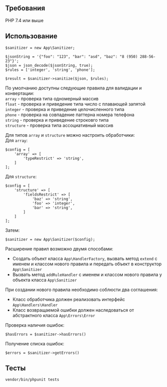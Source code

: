 ## Требования

PHP 7.4 или выше

## Использование

```
$sanitizer = new App\Sanitizer;

$jsonString = '{"foo": "123", "bar": "asd", "baz": "8 (950) 288-56-23"}';
$json = json_decode($jsonString, true);
$rules = ['integer', 'string', 'phone'];

$result = $sanitizer->sanitize($json, $rules);
```

По умолчанию доступны следующие правила для валидации и конвертации:  
```array``` - проверка типа одномерный массив  
```float``` - проверка и приведение типа число с плавающей запятой  
```integer``` - проверка и приведение целочисленного типа  
```phone``` - проверка на совпадение паттерна номера телефона  
```string``` - проверка и приведение строковго типа  
```structure``` - проверка типа ассоциативный массив  

Для типов ```array``` и ```structure``` можно настроить обработчики:  
Для ```array```:
```
$config = [
    'array' => [
        'typeRestrict' => 'string',
    ]
];
```
Для ```structure```:
```
$config = [
    'structure' => [
        'fieldsRestrict' => [
            'baz' => 'string',
            'foo' => 'integer',
            'bar' => 'string',
        ]
    ]
];
```
Затем:  
```
$sanitizer = new App\Sanitizer($config);
```

Расширение правил возможно двумя способами:
* Создать объект класса ```App\HandlerFactory```, вызвать метод ```extend``` с именем и классом нового правила и передать объект в конструктор ```App\Sanitizer```
* Вызвать метод ```addRuleHandler``` с именем и классом нового правила у объекта класса ```App\Sanitizer```

При создании нового правила необходимо соблюсти два соглашения:
* Класс обработчика должен реализовать интерфейс ```App\Handlers\Handler```
* Класс возвращаемой ошибки должен наследоваться от абстрактного класса ```App\Errors\Error```

Проверка наличия ошибок:
```
$hasErrors = $sanitizer->hasErrors()
```

Получение списка ошибок:
```
$errors = $sanitizer->getErrors()
```

## Тесты

```
vendor/bin/phpunit tests
```
